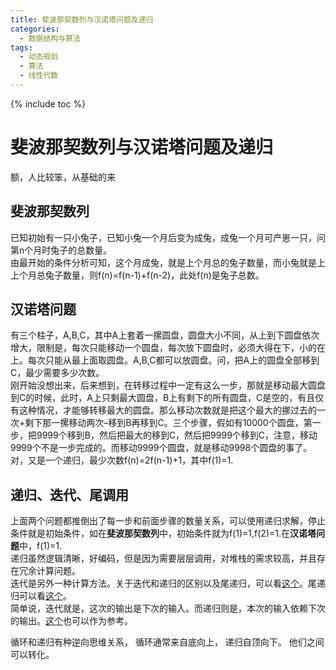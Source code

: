 ```yaml
---
title: 斐波那契数列与汉诺塔问题及递归
categories:
  - 数据结构与算法
tags:
  - 动态规划
  - 算法
  - 线性代数
---
```

{% include toc %}

# 斐波那契数列与汉诺塔问题及递归

额，人比较笨，从基础的来

## 斐波那契数列

已知初始有一只小兔子，已知小兔一个月后变为成兔，成兔一个月可产崽一只，问第n个月时兔子的总数量。<br/> 由最开始的条件分析可知，这个月成兔，就是上个月总的兔子数量，而小兔就是上上个月总兔子数量，则f(n)=f(n-1)+f(n-2)，此处f(n)是兔子总数。

## 汉诺塔问题

有三个柱子，A,B,C，其中A上套着一摞圆盘，圆盘大小不同，从上到下圆盘依次增大，限制是，每次只能移动一个圆盘，每次放下圆盘时，必须大得在下，小的在上。每次只能从最上面取圆盘。A,B,C都可以放圆盘。问，把A上的圆盘全部移到C，最少需要多少次数。<br/> 刚开始没想出来，后来想到，在转移过程中一定有这么一步，那就是移动最大圆盘到C的时候，此时，A上只剩最大圆盘，B上有剩下的所有圆盘，C是空的，有且仅有这种情况，才能够转移最大的圆盘。那么移动次数就是把这个最大的挪过去的一次+剩下那一摞移动两次–移到B再移到C。三个步骤，假如有10000个圆盘，第一步，把9999个移到B，然后把最大的移到C，然后把9999个移到C，注意，移动9999个不是一步完成的。而移动9999个圆盘，就是移动9998个圆盘的事了。<br/> 对，又是一个递归，最少次数f(n)=2f(n-1)+1，其中f(1)=1.

## 递归、迭代、尾调用

上面两个问题都推倒出了每一步和前面步骤的数量关系，可以使用递归求解，停止条件就是初始条件，如在**斐波那契数列**中，初始条件就为f(1)=1,f(2)=1.在**汉诺塔问题**中，f(1)=1.<br/> 递归虽然逻辑清晰，好编码，但是因为需要层层调用，对堆栈的需求较高，并且存在冗余计算问题。<br/> 迭代是另外一种计算方法。关于迭代和递归的区别以及尾递归，可以看[这个](https://www.zhihu.com/question/20278387)。尾递归可以看[这个](https://www.zhihu.com/question/20761771)。<br/> 简单说，迭代就是，这次的输出是下次的输入。而递归则是，本次的输入依赖下次的输出。[这个](https://www.zhihu.com/question/20418254)也可以作为参考。

> 
循环和递归有种逆向思维关系， 循环通常来自底向上， 递归自顶向下。 他们之间可以转化。

